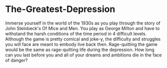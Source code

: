# The-Greatest-Depression
Immerse yourself in the world of the 1930s as you play through the story of John Steinbeck's Of Mice and Men. 
You play as George Milton and have to withstand the harsh conditions of the time period in 4 difficult levels. Although the game is pretty comical and joke-y, the difficulty and struggles you will face are meant to embody live back then. Rage-quitting the game would be the same as rage-quitting life during the depression.
How long can you last before you and all of your dreams and ambitions die in the face of danger?
